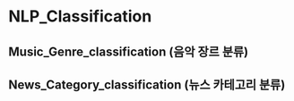 # NLP_Classification

## Music_Genre_classification (음악 장르 분류)

## News_Category_classification (뉴스 카테고리 분류)
